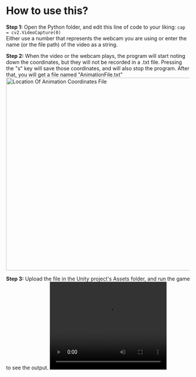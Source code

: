 # How to use this?
<b>Step 1:</b> Open the Python folder, and edit this line of code to your liking:
`cap = cv2.VideoCapture(0)`<br />
Either use a number that represents the webcam you are using or enter the name (or the file path) of the video as a string.

<b>Step 2:</b> When the video or the webcam plays, the program will start noting down the coordinates, but they will not be recorded in a .txt file. Pressing the "s" key will save those coordinates, and will also stop the program. After that, you will get a file named "AnimationFile.txt"
<img width="527" alt="Location Of Animation Coordinates File" src="https://github.com/user-attachments/assets/91888c33-81e4-43f4-bff6-7b5b81d6afbc" />

<b>Step 3:</b> Upload the file in the Unity project's Assets folder, and run the game to see the output.
<video src="https://github.com/user-attachments/assets/8cf1de45-8548-4124-add3-096f2e64205f" width="320" height="240" controls></video>

